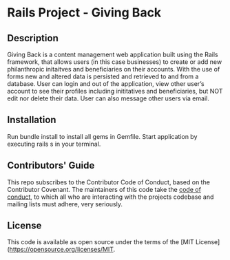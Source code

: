 # Rails Project - Giving Back

## Description
Giving Back is a content management web application built using the Rails framework, that allows users (in this case businesses) to create or add new philanthropic initaitves and beneficiaries on their accounts. With the use of forms new and altered data is persisted and retrieved to and from a database. User can login and out of the application, view other user’s account to see their profiles including inititatives and beneficiaries, but NOT edit nor delete their data. User can also message other users via email. 

## Installation
Run bundle install to install all gems in Gemfile. Start application by executing rails s in your terminal. 

## Contributors' Guide
This repo subscribes to the Contributor Code of Conduct, based on the Contributor Covenant. The maintainers of this code take the [code of conduct](https://www.contributor-covenant.org/version/2/0/code_of_conduct/code_of_conduct.md), to which all who are interacting with the projects codebase and mailing lists must adhere, very seriously.

## License 
This code is available as open source under the terms of the [MIT License] (https://opensource.org/licenses/MIT. 






